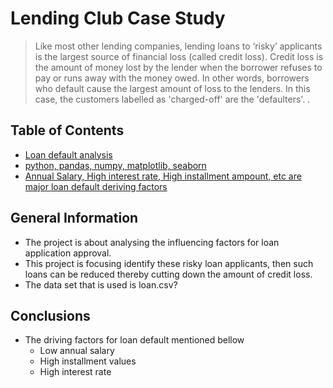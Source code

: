 # Lending Club Case Study
> Like most other lending companies, lending loans to ‘risky’ applicants is the largest source of financial loss (called credit loss).
> Credit loss is the amount of money lost by the lender when the borrower refuses to pay or runs away with the money owed.
> In other words, borrowers who default cause the largest amount of loss to the lenders. In this case, the customers
> labelled as 'charged-off' are the 'defaulters'. .


## Table of Contents
* [Loan default analysis ](#general-information)
* [python, pandas, numpy, matplotlib, seaborn](#technologies-used)
* [Annual Salary, High interest rate, High installment ampount, etc are major loan default deriving factors](#conclusions)

<!-- You can include any other section that is pertinent to your problem -->

## General Information
- The project is about analysing the influencing factors for loan application approval.
- This project is focusing identify these risky loan applicants, then such loans can be reduced thereby cutting down the amount of credit loss.
- The data set that is used is loan.csv?

<!-- You don't have to answer all the questions - just the ones relevant to your project. -->

## Conclusions
- The driving factors for loan default mentioned bellow
    - Low annual salary
    - High installment values
    - High interest rate

<!-- You don't have to answer all the questions - just the ones relevant to your project. -->


<!-- Optional -->
<!-- ## License -->
<!-- This project is open source and available under the [... License](). -->

<!-- You don't have to include all sections - just the one's relevant to your project -->
